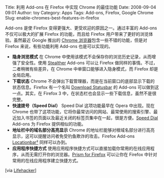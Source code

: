 Title: 利用 Add-ons 在 Firefox 中实现 Chrome 的最佳功能
Date: 2008-09-04 09:01
Author: toy
Category: Apps
Tags: Add-ons, Firefox, Google Chrome
Slug: enable-chromes-best-features-in-firefox

Add-ons 是使 Firefox 变得更强大、更受欢迎的原因之一。通过丰富的 Add-ons
不仅可以极大的扩展 Firefox 的功能，而且给 Firefox
用户带来了更好的浏览体验。虽然最近 Google 推出的 [Chrome
浏览器](http://linuxtoy.org/archives/google-chrome.html)包含一些不错的功能，但是对
Firefox 来说，有些功能利用 Add-ons 也是可以实现的。

-   **隐身浏览模式**
    在 Chrome
    中使用该模式不会保存你的浏览历史记录，从而增强了安全性。使用
    [Stealther](https://addons.mozilla.org/en-US/firefox/addon/1306)
    Add-ons 可以让 Firefox 做同样的事情。不过，二者稍微有些差异，在
    Chrome 中单窗口能够进入隐身模式，而 Firefox 却是全局启用。
-   **下载状态**
    Chrome
    不会弹出下载管理器，而是在当前窗口的底部显示下载的状态信息。Firefox
    有一个名叫 [Download
    Statusbar](https://addons.mozilla.org/en-US/firefox/addon/26) 的
    Add-ons 可以做到这一点。其实，在 Firefox 3
    中，在状态栏也会显示一些下载信息，虽然不是很完整。
-   **快速拨号（Speed Dial）**
    Speed Dial 这项功能最早在 Opera 中出现。现在 Chrome
    也带了这项功能，它将你最常访问的网站、最常使用的搜索引擎、最近加入书签的页面以及最近关闭的标签页集中在一起，很是方便。[Speed
    Dial](https://addons.mozilla.org/en-US/firefox/addon/4810) Add-ons
    为 Firefox 提供相似的功能。
-   **地址栏中的域名部分高亮显示**
    Chrome
    的地址栏能够对根域名部分进行高亮显示，这可以提醒访问者免受钓鱼欺诈的攻击。Firefox
    Add-ons
    [Locationbar²](https://addons.mozilla.org/en-US/firefox/addon/4014)
    同样可以办到。
-   **应用程序快捷方式**
    使用应用程序快捷方式可以直接加载你常用的在线应用程序，从而无需打开你的浏览器。[Prism
    for Firefox](https://addons.mozilla.org/en-US/firefox/addon/6665)
    可以让你在 Firefox 中针对常用的在线应用程序建立快捷方式。

[via
[Lifehacker](http://lifehacker.com/5044518/enable-chromes-best-features-in-firefox)]
